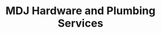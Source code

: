 ---
title: "MDJ Hardware and Plumbing Services"
url: /davao-city/mdj-hardware-and-plumbing-services/
shop: Eisenwaren
---